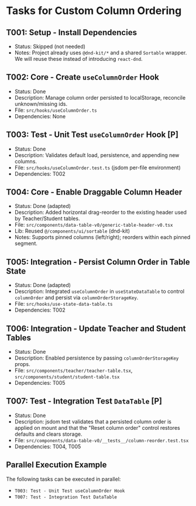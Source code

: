 # Tasks for Custom Column Ordering

## T001: Setup - Install Dependencies

- Status: Skipped (not needed)
- Notes: Project already uses `@dnd-kit/*` and a shared `Sortable` wrapper. We will reuse these instead of introducing `react-dnd`.

## T002: Core - Create `useColumnOrder` Hook

- Status: Done
- Description: Manage column order persisted to localStorage, reconcile unknown/missing ids.
- File: `src/hooks/useColumnOrder.ts`
- Dependencies: None

## T003: Test - Unit Test `useColumnOrder` Hook [P]

- Status: Done
- Description: Validates default load, persistence, and appending new columns.
- File: `src/hooks/useColumnOrder.test.ts` (jsdom per-file environment)
- Dependencies: T002

## T004: Core - Enable Draggable Column Header

- Status: Done (adapted)
- Description: Added horizontal drag-reorder to the existing header used by Teacher/Student tables.
- File: `src/components/data-table-v0/generic-table-header-v0.tsx`
- Lib: Reused `@/components/ui/sortable` (dnd-kit)
- Notes: Supports pinned columns (left/right); reorders within each pinned segment.

## T005: Integration - Persist Column Order in Table State

- Status: Done (adapted)
- Description: Integrated `useColumnOrder` in `useStateDataTable` to control `columnOrder` and persist via `columnOrderStorageKey`.
- File: `src/hooks/use-state-data-table.ts`
- Dependencies: T002

## T006: Integration - Update Teacher and Student Tables

- Status: Done
- Description: Enabled persistence by passing `columnOrderStorageKey` props.
- File: `src/components/teacher/teacher-table.tsx`, `src/components/student/student-table.tsx`
- Dependencies: T005

## T007: Test - Integration Test `DataTable` [P]

- Status: Done
- Description: jsdom test validates that a persisted column order is applied on mount and that the "Reset column order" control restores defaults and clears storage.
- File: `src/components/data-table-v0/__tests__/column-reorder.test.tsx`
- Dependencies: T004, T005

## Parallel Execution Example

The following tasks can be executed in parallel:

- `T003: Test - Unit Test useColumnOrder Hook`
- `T007: Test - Integration Test DataTable`
